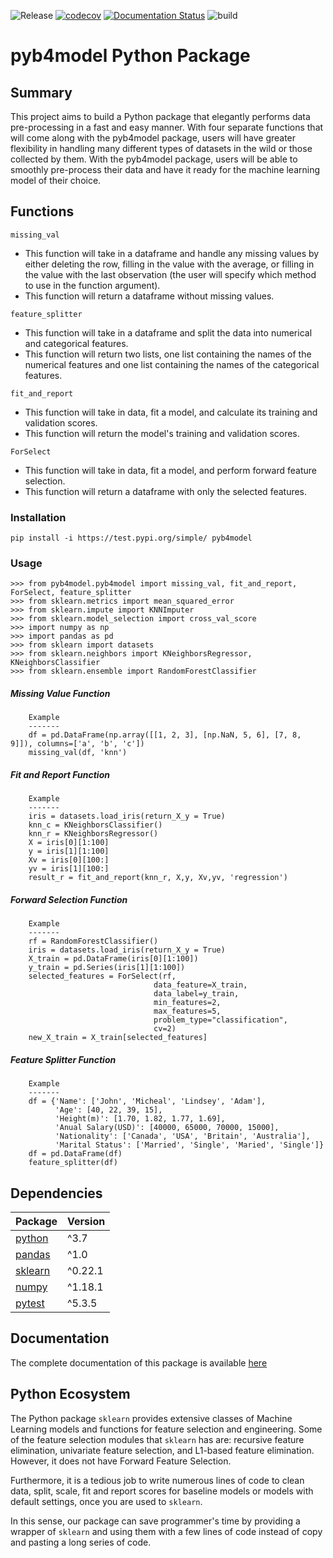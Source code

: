 ![Release](https://github.com/UBC-MDS/pyb4model/workflows/Release/badge.svg?branch=master)
[![codecov](https://codecov.io/gh/UBC-MDS/pyb4model/branch/master/graph/badge.svg)](https://codecov.io/gh/UBC-MDS/pyb4model)
[![Documentation Status](https://readthedocs.org/projects/pyb4model/badge/?version=latest)](https://pyb4model.readthedocs.io/en/latest/?badge=latest)
![build](https://github.com/UBC-MDS/pyb4model/workflows/build/badge.svg)

# pyb4model Python Package

## Summary
This project aims to build a Python package that elegantly performs data pre-processing in a fast and easy manner. With four separate functions that will come along with the pyb4model package, users will have greater flexibility in handling many different types of datasets in the wild or those collected by them. With the pyb4model package, users will be able to smoothly pre-process their data and have it ready for the machine learning model of their choice.

## Functions
`missing_val`
- This function will take in a dataframe and handle any missing values by either deleting the row, filling in the value with the average, or filling in the value with the last observation (the user will specify which method to use in the function argument).
- This function will return a dataframe without missing values.

`feature_splitter`
- This function will take in a dataframe and split the data into numerical and categorical features.
- This function will return two lists, one list containing the names of the numerical features and one list containing the names of the categorical features.

`fit_and_report`
- This function will take in data, fit a model, and calculate its training and validation scores.
- This function will return the model's training and validation scores.

`ForSelect`
- This function will take in data, fit a model, and perform forward feature selection.
- This function will return a dataframe with only the selected features.

### Installation

```
pip install -i https://test.pypi.org/simple/ pyb4model
```

### Usage

```python3
>>> from pyb4model.pyb4model import missing_val, fit_and_report, ForSelect, feature_splitter
>>> from sklearn.metrics import mean_squared_error
>>> from sklearn.impute import KNNImputer
>>> from sklearn.model_selection import cross_val_score
>>> import numpy as np
>>> import pandas as pd
>>> from sklearn import datasets
>>> from sklearn.neighbors import KNeighborsRegressor, KNeighborsClassifier
>>> from sklearn.ensemble import RandomForestClassifier
```
##### Missing Value Function

```python3
    Example
    -------
    df = pd.DataFrame(np.array([[1, 2, 3], [np.NaN, 5, 6], [7, 8, 9]]), columns=['a', 'b', 'c'])
    missing_val(df, 'knn')
```

##### Fit and Report Function
```python3
    Example
    -------
    iris = datasets.load_iris(return_X_y = True)
    knn_c = KNeighborsClassifier()
    knn_r = KNeighborsRegressor()
    X = iris[0][1:100]
    y = iris[1][1:100]
    Xv = iris[0][100:]
    yv = iris[1][100:]
    result_r = fit_and_report(knn_r, X,y, Xv,yv, 'regression')
```
##### Forward Selection Function
```python3
    Example
    -------
    rf = RandomForestClassifier()
    iris = datasets.load_iris(return_X_y = True)
    X_train = pd.DataFrame(iris[0][1:100])
    y_train = pd.Series(iris[1][1:100])
    selected_features = ForSelect(rf,
                                data_feature=X_train,
                                data_label=y_train,
                                min_features=2,
                                max_features=5,
                                problem_type="classification",
                                cv=2)
    new_X_train = X_train[selected_features]
```
##### Feature Splitter Function
```python3
    Example
    -------
    df = {'Name': ['John', 'Micheal', 'Lindsey', 'Adam'],
          'Age': [40, 22, 39, 15],
          'Height(m)': [1.70, 1.82, 1.77, 1.69],
          'Anual Salary(USD)': [40000, 65000, 70000, 15000],
          'Nationality': ['Canada', 'USA', 'Britain', 'Australia'],
          'Marital Status': ['Married', 'Single', 'Maried', 'Single']}
    df = pd.DataFrame(df)
    feature_splitter(df)
```
## Dependencies
|Package|Version|
|-------|-------|
|[python](https://www.python.org/downloads/release/python-370/) |^3.7   |
|[pandas](https://pandas.pydata.org/pandas-docs/stable/getting_started/install.html) |^1.0   |
|[sklearn](https://scikit-learn.org/stable/install.html)|^0.22.1|
|[numpy](https://scipy.org/install.html)  |^1.18.1|
|[pytest](https://docs.pytest.org/en/latest/getting-started.html) |^5.3.5 |

## Documentation

The complete documentation of this package is available [here](https://pyb4model.readthedocs.io/en/latest/?badge=latest)
## Python Ecosystem

The Python package `sklearn` provides extensive classes of Machine Learning models and functions for feature selection and engineering. Some of the feature selection modules that `sklearn` has are: recursive feature elimination, univariate feature selection, and L1-based feature elimination. However, it does not have Forward Feature Selection.

Furthermore, it is a tedious job to write numerous lines of code to clean data, split, scale, fit and report scores for baseline models or models with default settings, once you are used to `sklearn`. 

In this sense, our package can save programmer's time by providing a wrapper of `sklearn` and using them with a few lines of code instead of copy and pasting a long series of code.
